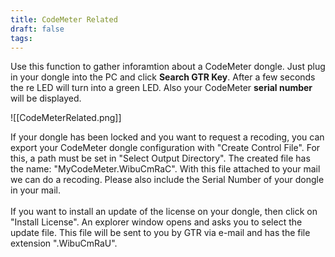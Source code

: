```yaml
---
title: CodeMeter Related
draft: false
tags:
---
```



Use this function to gather inforamtion about a CodeMeter dongle. Just plug in your dongle into the PC and click **Search GTR Key**. After a few seconds the re LED will turn into a green LED. Also your CodeMeter **serial number** will be displayed.


![[CodeMeterRelated.png]]


If your dongle has been locked and you want to request a recoding, you can export your CodeMeter dongle configuration with "Create Control File". For this, a path must be set in "Select Output Directory". The created file has the name: "MyCodeMeter.WibuCmRaC". With this file attached to your mail we can do a recoding. Please also include the Serial Number of your dongle in your mail.<br>
<br>
If you want to install an update of the license on your dongle, then click on "Install License". An explorer window opens and asks you to select the update file. This file will be sent to you by GTR via e-mail and has the file extension ".WibuCmRaU".
